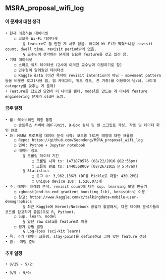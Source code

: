 ## MSRA_proposal_wifi_log

#### 이 문제에 대한 생각
	• 현재 이용하는 데이터셋
		○ 코오롱 Wi-Fi 데이터셋 
			§ feature로 쓸 만한 게 너무 없음. 어디에 Wi-Fi가 찍혔느냐랑 revisit count, dwell time, revisit period밖에 없음.
			§ 교수님이 생각하는 문제에 필요한 feature를 갖고 있긴 함.
	• 기타 데이터셋
		○ 스마트 워치 데이터셋 (2시에 이의진 교수님과 미팅하기로 함)
		○ 민수형이 알려줬던 데이터셋
		○ Kaggle data (이건 목적이 revisit intention이 아님 - movement pattern등을 비롯한 로그(사용 앱, 앱 카테고리, 위도 경도, 폰 기종)를 이용하여 남/녀, 나이대 category를 맞추는 게 문제)
	• Feature를 잡으면 당연히 더 나아질 텐데, model를 만드는 게 아니라 feature engineering 문제라 old한 느낌.


#### 금주 일정
	• 월: 엑소브레인 최종 통합
		○ 솔트룩스 서버에 RDF-Unit, B-Box 설치 및 쉘 스크립트 작성, 작동 및 데이터 확인 완료
	• 화: MSRA 프로포절 데이터 분석 시작: 코오롱 781번 매장에 대한 크롤링
		○ Repo: https://github.com/Seondong/MSRA_proposal_wifi_log
		○ 언어: Python + Jupyter notebook
		○ 데이터 정보
			§ 크롤링 데이터 기간
				□ 크롤링 시작 ts: 1471870576 (08/22/2016 @12:56pm)
				□ 크롤링 완료 ts: 1440568069 (08/26/2015 @ 5:47am)
			§ Statistics
				□ 로그 수: 3,962,136개 (DF를 Pickle로 저장: 430.2MB)
				□ Unique device IDs: 1,526,073개
	• 수: 데이터 프레임 분석, revisit count에 대한 sup. learning 모델 만들기
		○ xgboost(end-to-end gradient boosting lib), keras(dnn) 이용
		○ 참고: https://www.kaggle.com/c/talkingdata-mobile-user-demographics
			§ 최근 Kaggle에 Kernel/Notebook 공유가 활발해서, 다른 데이터 분석가들의 코드를 참고하기 좋음(주로 R, Python).
		○ Sup. learn. model
			§ 일단 raw data를 feature로 이용
		○ 평가 방법 결정
			§ Log-loss (sci-kit learn)
	• 목: 추가 데이터 크롤링, stay-point을 define하고 그에 맞는 feature 생성
	• 금:  미팅 준비

#### 추후 일정
	• 8/29 - 9/2:
		
	• 9/5 - 9/9:


